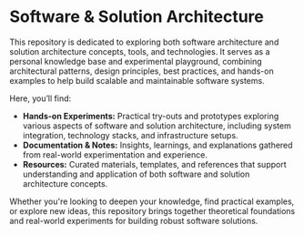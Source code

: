 # Software & Solution Architecture

This repository is dedicated to exploring both software architecture and solution architecture concepts, tools, and technologies. It serves as a personal knowledge base and experimental playground, combining architectural patterns, design principles, best practices, and hands-on examples to help build scalable and maintainable software systems.

Here, you’ll find:

- **Hands-on Experiments:** Practical try-outs and prototypes exploring various aspects of software and solution architecture, including system integration, technology stacks, and infrastructure setups.
- **Documentation & Notes:** Insights, learnings, and explanations gathered from real-world experimentation and experience.
- **Resources:** Curated materials, templates, and references that support understanding and application of both software and solution architecture concepts.

Whether you're looking to deepen your knowledge, find practical examples, or explore new ideas, this repository brings together theoretical foundations and real-world experiments for building robust software solutions.
